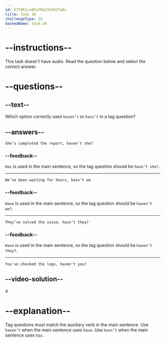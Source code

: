 ```yaml
---
id: 675961ce80a70e23e933fa8c
title: Task 38
challengeType: 19
dashedName: task-38
---
```


# --instructions--

This task doesn't have audio. Read the question below and select the correct answer.

# --questions--

## --text--

Which option correctly uses `haven’t` or `hasn’t` in a tag question?

## --answers--

`She’s completed the report, haven’t she?`

### --feedback--

`Has` is used in the main sentence, so the tag question should be `hasn’t she?`.

---

`We’ve been waiting for hours, hasn’t we`

### --feedback--

`Have` is used in the main sentence, so the tag question should be `haven’t we?`.

---

`They’ve solved the issue, hasn’t they?`

### --feedback--

`Have` is used in the main sentence, so the tag question should be `haven’t they?`.

---

`You’ve checked the logs, haven’t you?`

## --video-solution--

4

# --explanation--

Tag questions must match the auxiliary verb in the main sentence. Use `haven’t` when the main sentence uses `have`. Use `hasn’t` when the main sentence uses `has`.

